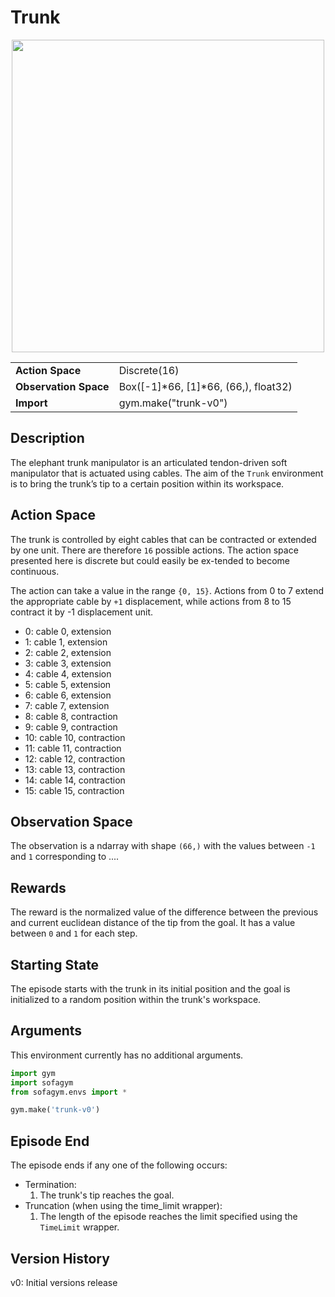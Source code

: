 # Trunk


<center>
    <img src="../../../images/trunk-v0.png" width="500"/>

  <table>
    <tr>
      <td><b>Action Space</b></td>
      <td>Discrete(16)</td>
    </tr>
    <tr>
      <td><b>Observation Space</b></td>
      <td>Box([-1]*66, [1]*66, (66,), float32)</td>
    </tr>
    <tr>
      <td><b>Import</b></td>
      <td>gym.make("trunk-v0")</td>
    </tr>
  </table>
</center>


## Description
The elephant trunk manipulator is an articulated tendon-driven soft manipulator that is actuated using cables. The aim of the `Trunk` environment is to bring the trunk’s tip to a certain position within its workspace.


## Action Space
The  trunk  is  controlled  by  eight  cables  that can be contracted or extended by one unit.  There are therefore `16` possible actions. The action space presented here is discrete but could easily be ex-tended to become continuous.

The action can take a value in the range `{0, 15}`. Actions from 0 to 7 extend the appropriate cable by `+1` displacement, while actions from 8 to 15 contract it by -1 displacement unit.

- 0: cable 0, extension
- 1: cable 1, extension
- 2: cable 2, extension
- 3: cable 3, extension
- 4: cable 4, extension
- 5: cable 5, extension
- 6: cable 6, extension
- 7: cable 7, extension
- 8: cable 8, contraction
- 9: cable 9, contraction
- 10: cable 10, contraction
- 11: cable 11, contraction
- 12: cable 12, contraction
- 13: cable 13, contraction
- 14: cable 14, contraction
- 15: cable 15, contraction


## Observation Space
The observation is a ndarray with shape `(66,)` with the values between `-1` and `1` corresponding to ....


## Rewards
The reward is the normalized value of the difference between the previous and current euclidean distance of the tip from the goal. It has a value between `0` and `1` for each step.


## Starting State
The episode starts with the trunk in its initial position and the goal is initialized to a random position within the trunk's workspace.


## Arguments
This environment currently has no additional arguments.

```python
import gym
import sofagym
from sofagym.envs import *

gym.make('trunk-v0')
```


## Episode End
The episode ends if any one of the following occurs:
- Termination: 
  1. The trunk's tip reaches the goal.
- Truncation (when using the time_limit wrapper): 
  1. The length of the episode reaches the limit specified using the `TimeLimit` wrapper.


## Version History
v0: Initial versions release